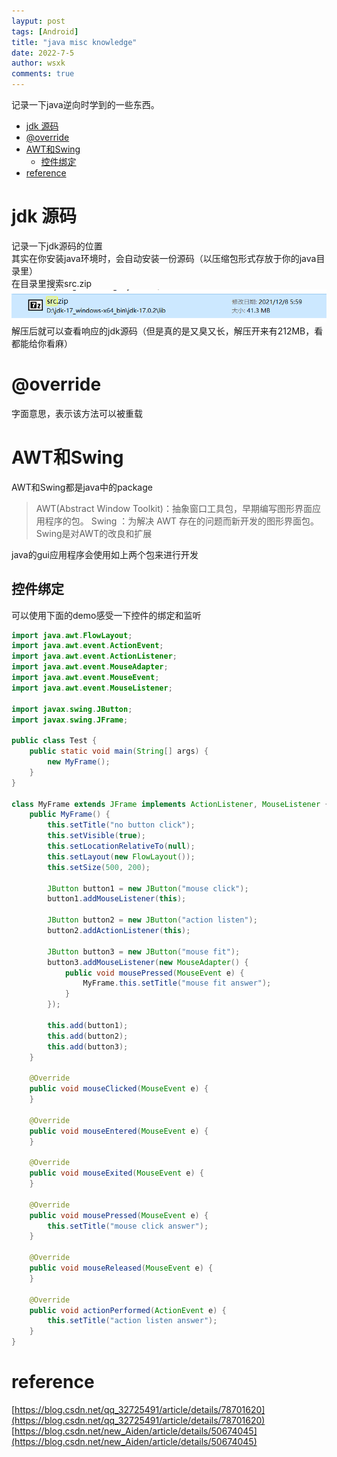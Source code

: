 ```yaml
---
layput: post
tags: [Android]
title: "java misc knowledge"
date: 2022-7-5
author: wsxk
comments: true
---
```


记录一下java逆向时学到的一些东西。<br>

- [jdk 源码](#jdk-源码)
- [@override](#override)
- [AWT和Swing](#awt和swing)
	- [控件绑定](#控件绑定)
- [reference](#reference)

# jdk 源码<br>
记录一下jdk源码的位置<br>
其实在你安装java环境时，会自动安装一份源码（以压缩包形式存放于你的java目录里）<br>
在目录里搜索src.zip<br>
![](https://raw.githubusercontent.com/wsxk/wsxk_pictures/main/2022-6-27-DNS/20220705203625.png)
解压后就可以查看响应的jdk源码（但是真的是又臭又长，解压开来有212MB，看都能给你看麻）

# @override<br>
字面意思，表示该方法可以被重载

# AWT和Swing<br>
AWT和Swing都是java中的package<br>
> AWT(Abstract Window Toolkit)：抽象窗口工具包，早期编写图形界面应用程序的包。
> Swing ：为解决 AWT 存在的问题而新开发的图形界面包。Swing是对AWT的改良和扩展

java的gui应用程序会使用如上两个包来进行开发<br>
## 控件绑定<br>
可以使用下面的demo感受一下控件的绑定和监听<br>
```java
import java.awt.FlowLayout;
import java.awt.event.ActionEvent;
import java.awt.event.ActionListener;
import java.awt.event.MouseAdapter;
import java.awt.event.MouseEvent;
import java.awt.event.MouseListener;

import javax.swing.JButton;
import javax.swing.JFrame;

public class Test {
	public static void main(String[] args) {
		new MyFrame();
	}
}

class MyFrame extends JFrame implements ActionListener, MouseListener {
	public MyFrame() {
		this.setTitle("no button click");
		this.setVisible(true);
		this.setLocationRelativeTo(null);
		this.setLayout(new FlowLayout());
		this.setSize(500, 200);

		JButton button1 = new JButton("mouse click");
		button1.addMouseListener(this);

		JButton button2 = new JButton("action listen");
		button2.addActionListener(this);

		JButton button3 = new JButton("mouse fit");
		button3.addMouseListener(new MouseAdapter() {
			public void mousePressed(MouseEvent e) {
				MyFrame.this.setTitle("mouse fit answer");
			}
		});

		this.add(button1);
		this.add(button2);
		this.add(button3);
	}

	@Override
	public void mouseClicked(MouseEvent e) {
	}

	@Override
	public void mouseEntered(MouseEvent e) {
	}

	@Override
	public void mouseExited(MouseEvent e) {
	}

	@Override
	public void mousePressed(MouseEvent e) {
		this.setTitle("mouse click answer");
	}

	@Override
	public void mouseReleased(MouseEvent e) {
	}

	@Override
	public void actionPerformed(ActionEvent e) {
		this.setTitle("action listen answer");
	}
}
```
# reference<br>
[https://blog.csdn.net/qq_32725491/article/details/78701620](https://blog.csdn.net/qq_32725491/article/details/78701620)
<br>
[https://blog.csdn.net/new_Aiden/article/details/50674045](https://blog.csdn.net/new_Aiden/article/details/50674045)